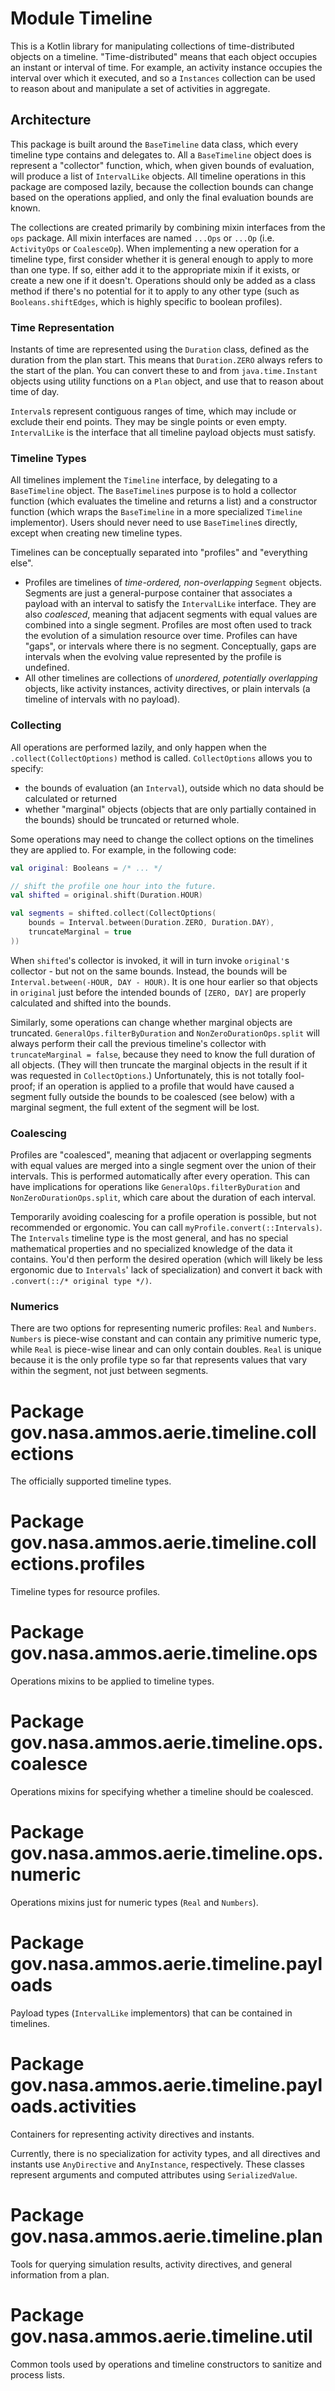 # Module Timeline

This is a Kotlin library for manipulating collections of time-distributed objects on a timeline. "Time-distributed" means that
each object occupies an instant or interval of time. For example, an activity instance occupies the interval over which it
executed, and so a `Instances` collection can be used to reason about and manipulate a set of activities in aggregate.

## Architecture

This package is built around the `BaseTimeline` data class, which every timeline type contains and delegates to. All a `BaseTimeline` object does
is represent a "collector" function, which, when given bounds of evaluation, will produce a list of `IntervalLike` objects. All timeline operations in
this package are composed lazily, because the collection bounds can change based on the operations applied, and only the final evaluation bounds are known.

The collections are created primarily by combining mixin interfaces from the `ops` package. All mixin interfaces are named `...Ops` or `...Op`
(i.e. `ActivityOps` or `CoalesceOp`). When implementing a new operation for a timeline type, first consider whether it is general enough to
apply to more than one type. If so, either add it to the appropriate mixin if it exists, or create a new one if it doesn't. Operations should
only be added as a class method if there's no potential for it to apply to any other type (such as `Booleans.shiftEdges`, which is highly specific to boolean profiles).

### Time Representation

Instants of time are represented using the `Duration` class, defined as the duration from the plan start. This
means that `Duration.ZERO` always refers to the start of the plan. You can convert these to and from `java.time.Instant` objects using utility functions on a `Plan` object, and use that to reason about time of day.

`Interval`s represent contiguous ranges of time, which may include or exclude their end points. They may be single points or even empty. `IntervalLike` is the interface that all timeline payload objects must satisfy.

### Timeline Types

All timelines implement the `Timeline` interface, by delegating to a `BaseTimeline` object. The `BaseTimeline`s purpose is to hold a collector function (which evaluates the timeline and returns a list) and a constructor function (which wraps the `BaseTimeline` in a more specialized `Timeline` implementor). Users should never
need to use `BaseTimeline`s directly, except when creating new timeline types.

Timelines can be conceptually separated into "profiles" and "everything else".

- Profiles are timelines of *time-ordered, non-overlapping* `Segment` objects. Segments are just a general-purpose container
  that associates a payload with an interval to satisfy the `IntervalLike` interface. They are also *coalesced*,
  meaning that adjacent segments with equal values are combined into a single segment. Profiles are most often used to track the
  evolution of a simulation resource over time. Profiles can have "gaps", or intervals where there is no segment. Conceptually,
  gaps are intervals when the evolving value represented by the profile is undefined.
- All other timelines are collections of *unordered, potentially overlapping* objects, like activity instances, activity directives, or plain intervals (a timeline of intervals with no payload).

### Collecting

All operations are performed lazily, and only happen when the `.collect(CollectOptions)` method is called. `CollectOptions` allows you to specify:
- the bounds of evaluation (an `Interval`), outside which no data should be calculated or returned
- whether "marginal" objects (objects that are only partially contained in the bounds) should be truncated
  or returned whole.

Some operations may need to change the collect options on the timelines they are applied to. For example, in the following code:

```kotlin
val original: Booleans = /* ... */

// shift the profile one hour into the future.
val shifted = original.shift(Duration.HOUR)

val segments = shifted.collect(CollectOptions(
    bounds = Interval.between(Duration.ZERO, Duration.DAY),
    truncateMarginal = true
))
```

When `shifted`'s collector is invoked, it will in turn invoke `original'`s collector - but not on the same bounds.
Instead, the bounds will be `Interval.between(-HOUR, DAY - HOUR)`. It is one hour earlier so that objects in `original` just before the intended bounds of `[ZERO, DAY]` are properly calculated and shifted into the bounds.

Similarly, some operations can change whether marginal objects are truncated. `GeneralOps.filterByDuration` and `NonZeroDurationOps.split` will always perform their call the previous timeline's collector with `truncateMarginal = false`, because they need to know the full duration of all objects. (They will then truncate the marginal objects in the result if it was requested in `CollectOptions`.) Unfortunately, this is not totally fool-proof; if an
operation is applied to a profile that would have caused a segment fully outside the bounds to be coalesced (see below)
with a marginal segment, the full extent of the segment will be lost.

### Coalescing

Profiles are "coalesced", meaning that adjacent or overlapping segments with equal values are merged into a single segment over the union of their intervals. This is performed automatically after every operation. This can have implications for operations like `GeneralOps.filterByDuration` and `NonZeroDurationOps.split`, which care about the duration of each interval.

Temporarily avoiding coalescing for a profile operation is possible, but not recommended or ergonomic. You can
call `myProfile.convert(::Intervals)`. The `Intervals` timeline type is the most general, and has no special mathematical properties and no specialized knowledge of the data it contains. You'd then perform the desired operation (which will likely be less ergonomic due to `Intervals`' lack of specialization) and convert it back with `.convert(::/* original type */)`.

### Numerics

There are two options for representing numeric profiles: `Real` and `Numbers`. `Numbers` is piece-wise constant and can contain any primitive numeric type, while `Real` is piece-wise linear and can only contain doubles. `Real` is unique because it is the only profile type so far that represents values that vary within the segment, not just between segments.

# Package gov.nasa.ammos.aerie.timeline.collections
The officially supported timeline types.

# Package gov.nasa.ammos.aerie.timeline.collections.profiles
Timeline types for resource profiles.

# Package gov.nasa.ammos.aerie.timeline.ops
Operations mixins to be applied to timeline types.

# Package gov.nasa.ammos.aerie.timeline.ops.coalesce
Operations mixins for specifying whether a timeline should be coalesced.

# Package gov.nasa.ammos.aerie.timeline.ops.numeric
Operations mixins just for numeric types (`Real` and `Numbers`).

# Package gov.nasa.ammos.aerie.timeline.payloads
Payload types (`IntervalLike` implementors) that can be contained in timelines.

# Package gov.nasa.ammos.aerie.timeline.payloads.activities
Containers for representing activity directives and instants.

Currently, there is no specialization for activity
types, and all directives and instants use `AnyDirective` and `AnyInstance`, respectively. These classes represent
arguments and computed attributes using `SerializedValue`.

# Package gov.nasa.ammos.aerie.timeline.plan
Tools for querying simulation results, activity directives, and general information from a plan.

# Package gov.nasa.ammos.aerie.timeline.util
Common tools used by operations and timeline constructors to sanitize and process lists.

